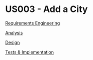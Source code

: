 # US003 - Add a City 

[Requirements Engineering](01.requirements-engineering/US003-requirements)

[Analysis](02.analysis/US006-analysis.md)

[Design](03.design/US006-design.md)

[Tests & Implementation](04.tests-and-implementation/US006-tests-and-implementation.md)